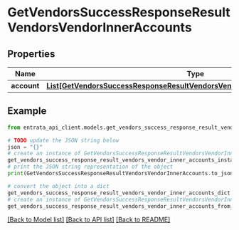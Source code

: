 # GetVendorsSuccessResponseResultVendorsVendorInnerAccounts


## Properties

Name | Type | Description | Notes
------------ | ------------- | ------------- | -------------
**account** | [**List[GetVendorsSuccessResponseResultVendorsVendorInnerAccountsAccountInner]**](GetVendorsSuccessResponseResultVendorsVendorInnerAccountsAccountInner.md) |  | [optional] 

## Example

```python
from entrata_api_client.models.get_vendors_success_response_result_vendors_vendor_inner_accounts import GetVendorsSuccessResponseResultVendorsVendorInnerAccounts

# TODO update the JSON string below
json = "{}"
# create an instance of GetVendorsSuccessResponseResultVendorsVendorInnerAccounts from a JSON string
get_vendors_success_response_result_vendors_vendor_inner_accounts_instance = GetVendorsSuccessResponseResultVendorsVendorInnerAccounts.from_json(json)
# print the JSON string representation of the object
print(GetVendorsSuccessResponseResultVendorsVendorInnerAccounts.to_json())

# convert the object into a dict
get_vendors_success_response_result_vendors_vendor_inner_accounts_dict = get_vendors_success_response_result_vendors_vendor_inner_accounts_instance.to_dict()
# create an instance of GetVendorsSuccessResponseResultVendorsVendorInnerAccounts from a dict
get_vendors_success_response_result_vendors_vendor_inner_accounts_from_dict = GetVendorsSuccessResponseResultVendorsVendorInnerAccounts.from_dict(get_vendors_success_response_result_vendors_vendor_inner_accounts_dict)
```
[[Back to Model list]](../README.md#documentation-for-models) [[Back to API list]](../README.md#documentation-for-api-endpoints) [[Back to README]](../README.md)


